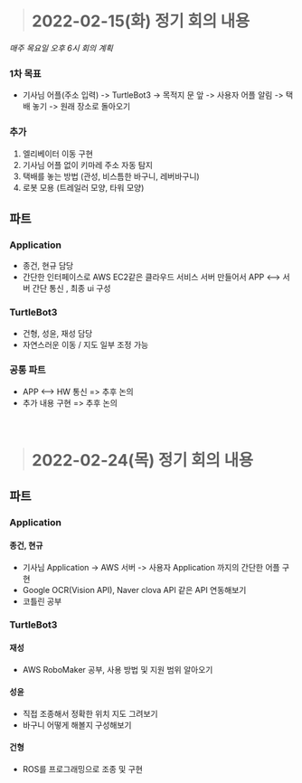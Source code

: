 ># 2022-02-15(화) 정기 회의 내용
*매주 목요일 오후 6시 회의 계획*

### 1차 목표
* 기사님 어플(주소 입력) -> TurtleBot3 -> 목적지 문 앞 -> 사용자 어플 알림 -> 택배 놓기 -> 원래 장소로 돌아오기

### 추가
1) 엘리베이터 이동 구현
2) 기사님 어플 없이 키마레 주소 자동 탐지
3) 택배를 놓는 방법 (관성, 비스틈한 바구니, 레버바구니)
4) 로봇 모용 (트레일러 모양, 타워 모양)

## 파트
### Application
* 종건, 현규 담당
* 간단한 인터페이스로 AWS EC2같은 클라우드 서비스 서버 만들어서 APP <--> 서버 간단 통신 , 최종 ui 구성

### TurtleBot3
* 건형, 성윤, 재성 담당
* 자연스러운 이동 / 지도 일부 조정 가능

### 공통 파트
* APP <--> HW 통신 => 추후 논의
* 추가 내용 구현 => 추후 논의
</br>

># 2022-02-24(목) 정기 회의 내용
## 파트
### Application
#### 종건, 현규
* 기사님 Application -> AWS 서버 -> 사용자 Application 까지의 간단한 어플 구현
* Google OCR(Vision API), Naver clova API 같은 API 연동해보기
* 코틀린 공부

### TurtleBot3
#### 재성
* AWS RoboMaker 공부, 사용 방법 및 지원 범위 알아오기
#### 성윤
* 직접 조종해서 정확한 위치 지도 그려보기
* 바구니 어떻게 해볼지 구성해보기
#### 건형
* ROS를 프로그래밍으로 조종 및 구현






